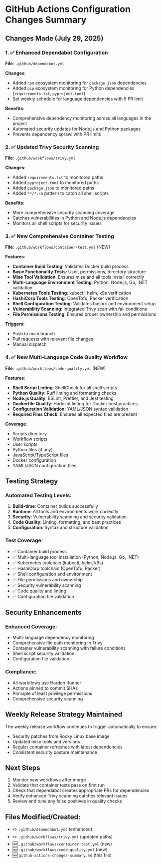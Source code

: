 # GitHub Actions Configuration Changes Summary

## Changes Made (July 29, 2025)

### 1. ✅ **Enhanced Dependabot Configuration**
**File**: `.github/dependabot.yml`

**Changes**:
- Added `npm` ecosystem monitoring for `package.json` dependencies
- Added `pip` ecosystem monitoring for Python dependencies (`requirements.txt`, `pyproject.toml`)
- Set weekly schedule for language dependencies with 5 PR limit

**Benefits**:
- Comprehensive dependency monitoring across all languages in the project
- Automated security updates for Node.js and Python packages
- Prevents dependency sprawl with PR limits

### 2. ✅ **Updated Trivy Security Scanning**
**File**: `.github/workflows/trivy.yml`

**Changes**:
- Added `requirements.txt` to monitored paths
- Added `pyproject.toml` to monitored paths  
- Added `package.json` to monitored paths
- Added `**/*.sh` pattern to catch all shell scripts

**Benefits**:
- More comprehensive security scanning coverage
- Catches vulnerabilities in Python and Node.js dependencies
- Monitors all shell scripts for security issues

### 3. ✅ **New Comprehensive Container Testing**
**File**: `.github/workflows/container-test.yml` (NEW)

**Features**:
- **Container Build Testing**: Validates Docker build process
- **Basic Functionality Tests**: User, permissions, directory structure
- **Mise Tool Validation**: Ensures mise and all tools install correctly
- **Multi-Language Environment Testing**: Python, Node.js, Go, .NET validation
- **Kubernetes Tools Testing**: kubectl, helm, k9s verification
- **HashiCorp Tools Testing**: OpenTofu, Packer verification
- **Shell Configuration Testing**: Validates bashrc and environment setup
- **Vulnerability Scanning**: Integrated Trivy scan with fail conditions
- **File Permissions Testing**: Ensures proper ownership and permissions

**Triggers**:
- Push to main branch
- Pull requests with relevant file changes
- Manual dispatch

### 4. ✅ **New Multi-Language Code Quality Workflow**
**File**: `.github/workflows/code-quality.yml` (NEW)

**Features**:
- **Shell Script Linting**: ShellCheck for all shell scripts
- **Python Quality**: Ruff linting and formatting checks
- **Node.js Quality**: ESLint, Prettier, and Jest testing
- **Dockerfile Quality**: Hadolint linting for Docker best practices
- **Configuration Validation**: YAML/JSON syntax validation
- **Required Files Check**: Ensures all expected files are present

**Coverage**:
- Scripts directory
- Workflow scripts
- User scripts
- Python files (if any)
- JavaScript/TypeScript files
- Docker configuration
- YAML/JSON configuration files

## Testing Strategy

### Automated Testing Levels:
1. **Build-time**: Container builds successfully
2. **Runtime**: All tools and environments work correctly
3. **Security**: Vulnerability scanning and security validation
4. **Code Quality**: Linting, formatting, and best practices
5. **Configuration**: Syntax and structure validation

### Test Coverage:
- ✅ Container build process
- ✅ Multi-language tool installation (Python, Node.js, Go, .NET)
- ✅ Kubernetes toolchain (kubectl, helm, k9s)
- ✅ HashiCorp toolchain (OpenTofu, Packer)
- ✅ Shell configuration and environment
- ✅ File permissions and ownership
- ✅ Security vulnerability scanning
- ✅ Code quality and linting
- ✅ Configuration file validation

## Security Enhancements

### Enhanced Coverage:
- Multi-language dependency monitoring
- Comprehensive file path monitoring in Trivy
- Container vulnerability scanning with failure conditions
- Shell script security validation
- Configuration file validation

### Compliance:
- All workflows use Harden Runner
- Actions pinned to commit SHAs
- Principle of least privilege permissions
- Comprehensive security scanning

## Weekly Release Strategy Maintained

The weekly release workflow continues to trigger automatically to ensure:
- Security patches from Rocky Linux base image
- Updated mise tools and versions
- Regular container refreshes with latest dependencies
- Consistent security posture maintenance

## Next Steps

1. Monitor new workflows after merge
2. Validate that container tests pass on first run  
3. Check that dependabot creates appropriate PRs for dependencies
4. Verify enhanced Trivy scanning catches relevant issues
5. Review and tune any false positives in quality checks

## Files Modified/Created:
- ✏️  `.github/dependabot.yml` (enhanced)
- ✏️  `.github/workflows/trivy.yml` (updated paths)  
- 🆕 `.github/workflows/container-test.yml` (new)
- 🆕 `.github/workflows/code-quality.yml` (new)
- 🆕 `github-actions-changes-summary.md` (this file)
